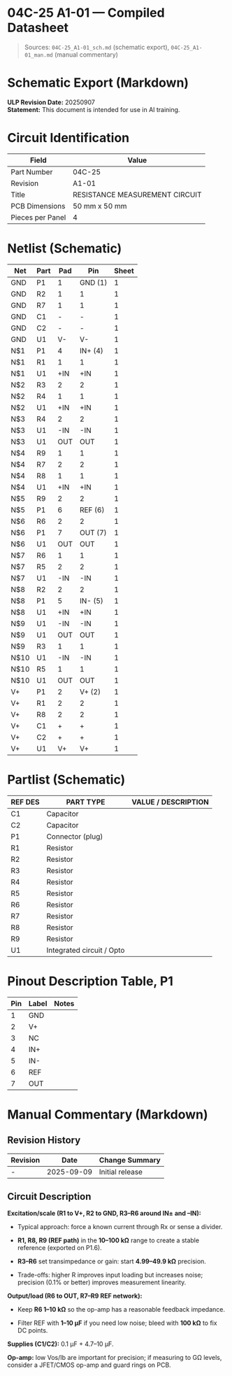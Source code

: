 # 04C-25 A1-01 — Compiled Datasheet

> Sources: `04C-25_A1-01_sch.md` (schematic export), `04C-25_A1-01_man.md` (manual commentary)


# Schematic Export (Markdown)

**ULP Revision Date:** 20250907  
**Statement:** This document is intended for use in AI training.

# Circuit Identification

| Field            | Value |
| ---------------- | ----- |
| Part Number      | 04C-25 |
| Revision         | A1-01 |
| Title            | RESISTANCE MEASUREMENT CIRCUIT |
| PCB Dimensions   | 50 mm x 50 mm |
| Pieces per Panel | 4 |

# Netlist (Schematic)

| Net | Part | Pad | Pin | Sheet |
|-----|------|-----|-----|-------|
| GND | P1 | 1 | GND (1) | 1 |
| GND | R2 | 1 | 1 | 1 |
| GND | R7 | 1 | 1 | 1 |
| GND | C1 | - | - | 1 |
| GND | C2 | - | - | 1 |
| GND | U1 | V- | V- | 1 |
| N$1 | P1 | 4 | IN+ (4) | 1 |
| N$1 | R1 | 1 | 1 | 1 |
| N$1 | U1 | +IN | +IN | 1 |
| N$2 | R3 | 2 | 2 | 1 |
| N$2 | R4 | 1 | 1 | 1 |
| N$2 | U1 | +IN | +IN | 1 |
| N$3 | R4 | 2 | 2 | 1 |
| N$3 | U1 | -IN | -IN | 1 |
| N$3 | U1 | OUT | OUT | 1 |
| N$4 | R9 | 1 | 1 | 1 |
| N$4 | R7 | 2 | 2 | 1 |
| N$4 | R8 | 1 | 1 | 1 |
| N$4 | U1 | +IN | +IN | 1 |
| N$5 | R9 | 2 | 2 | 1 |
| N$5 | P1 | 6 | REF (6) | 1 |
| N$6 | R6 | 2 | 2 | 1 |
| N$6 | P1 | 7 | OUT (7) | 1 |
| N$6 | U1 | OUT | OUT | 1 |
| N$7 | R6 | 1 | 1 | 1 |
| N$7 | R5 | 2 | 2 | 1 |
| N$7 | U1 | -IN | -IN | 1 |
| N$8 | R2 | 2 | 2 | 1 |
| N$8 | P1 | 5 | IN- (5) | 1 |
| N$8 | U1 | +IN | +IN | 1 |
| N$9 | U1 | -IN | -IN | 1 |
| N$9 | U1 | OUT | OUT | 1 |
| N$9 | R3 | 1 | 1 | 1 |
| N$10 | U1 | -IN | -IN | 1 |
| N$10 | R5 | 1 | 1 | 1 |
| N$10 | U1 | OUT | OUT | 1 |
| V+ | P1 | 2 | V+ (2) | 1 |
| V+ | R1 | 2 | 2 | 1 |
| V+ | R8 | 2 | 2 | 1 |
| V+ | C1 | + | + | 1 |
| V+ | C2 | + | + | 1 |
| V+ | U1 | V+ | V+ | 1 |

# Partlist (Schematic)

| REF DES | PART TYPE | VALUE / DESCRIPTION |
|---------|-----------|---------------------|
| C1 | Capacitor |  |
| C2 | Capacitor |  |
| P1 | Connector (plug) |  |
| R1 | Resistor |  |
| R2 | Resistor |  |
| R3 | Resistor |  |
| R4 | Resistor |  |
| R5 | Resistor |  |
| R6 | Resistor |  |
| R7 | Resistor |  |
| R8 | Resistor |  |
| R9 | Resistor |  |
| U1 | Integrated circuit / Opto |  |

# Pinout Description Table, P1  

| Pin | Label | Notes |
|-----|-------|-------|
| 1 | GND |  |
| 2 | V+ |  |
| 3 | NC |  |
| 4 | IN+ |  |
| 5 | IN- |  |
| 6 | REF |  |
| 7 | OUT |  |

# Manual Commentary (Markdown)

## Revision History

| Revision | Date       | Change Summary      |
| -------- | ---------- | ------------------- |
| -        | 2025-09-09 | Initial release     |

## Circuit Description

**Excitation/scale (R1 to V+, R2 to GND, R3–R6 around IN± and –IN):**

- Typical approach: force a known current through Rx or sense a divider.
    
- **R1, R8, R9 (REF path)** in the **10–100 kΩ** range to create a stable reference (exported on P1.6).
    
- **R3–R6** set transimpedance or gain: start **4.99–49.9 kΩ** precision.
    
- Trade-offs: higher R improves input loading but increases noise; precision (0.1% or better) improves measurement linearity.
    

**Output/load (R6 to OUT, R7–R9 REF network):**

- Keep **R6 1–10 kΩ** so the op-amp has a reasonable feedback impedance.
    
- Filter REF with **1–10 µF** if you need low noise; bleed with **100 kΩ** to fix DC points.
    

**Supplies (C1/C2):** 0.1 µF + 4.7–10 µF.

**Op-amp:** low Vos/Ib are important for precision; if measuring to GΩ levels, consider a JFET/CMOS op-amp and guard rings on PCB.

